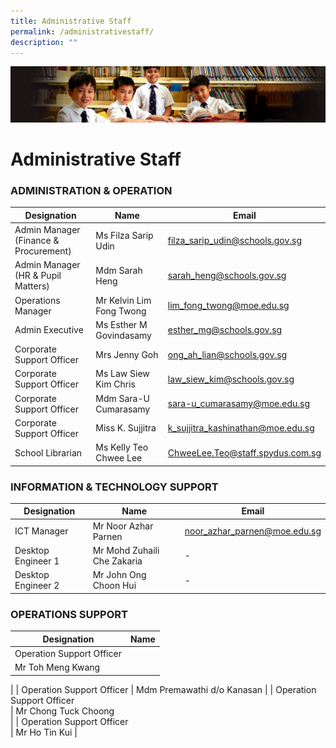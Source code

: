 ```yaml
---
title: Administrative Staff
permalink: /administrativestaff/
description: ""
---
```

![](/images/Sub-banner1.jpg)

Administrative Staff
====================

### ADMINISTRATION &amp; OPERATION

| Designation | Name | Email |
|---|---|---|
| Admin Manager (Finance & Procurement) | Ms Filza Sarip Udin | [filza\_sarip\_udin@schools.gov.sg](mailto:filza_sarip_udin@schools.gov.sg) |
| Admin Manager (HR & Pupil Matters) | Mdm Sarah Heng | [sarah\_heng@schools.gov.sg](mailto:sarah_heng@schools.gov.sg) |
| Operations Manager | Mr Kelvin Lim Fong Twong | [lim\_fong\_twong@moe.edu.sg](mailto:lim_fong_twong@moe.edu.sg) |
| Admin Executive | Ms Esther M Govindasamy | [esther\_mg@schools.gov.sg](mailto:esther_mg@schools.gov.sg) |
| Corporate Support Officer | Mrs Jenny Goh | [ong\_ah\_lian@schools.gov.sg](mailto:ong_ah_lian@schools.gov.sg) |
| Corporate Support Officer | Ms Law Siew Kim Chris | [law\_siew\_kim@schools.gov.sg](mailto:law_siew_kim@schools.gov.sg) |
| Corporate Support Officer | Mdm Sara-U Cumarasamy | [sara-u\_cumarasamy@moe.edu.sg](mailto:sara-u_cumarasamy@moe.edu.sg) |
| Corporate Support Officer | Miss K. Sujjitra  | [k\_sujjitra\_kashinathan@moe.edu.sg](mailto:k_sujjitra_kashinathan@moe.edu.sg) |
| School Librarian | Ms Kelly Teo Chwee Lee | [ChweeLee.Teo@staff.spydus.com.sg](mailto:ChweeLee.Teo@staff.spydus.com.sg) |

### INFORMATION &amp; TECHNOLOGY SUPPORT

| Designation | Name | Email |
|---|---|---|
| ICT Manager | Mr Noor Azhar Parnen | [noor\_azhar\_parnen@moe.edu.sg](mailto:noor_azhar_parnen@moe.edu.sg) |
| Desktop Engineer 1 | Mr Mohd Zuhaili Che Zakaria | - |
| Desktop Engineer 2 | Mr John Ong Choon Hui | - |

### OPERATIONS SUPPORT

| Designation | Name |
| --- | --- |
| Operation Support Officer  
 | Mr&nbsp;Toh Meng Kwang  
 |
| Operation Support Officer | Mdm Premawathi d/o Kanasan |
| Operation Support Officer  
 | Mr&nbsp;Chong Tuck Choong  
 |
| Operation Support Officer  
 | Mr Ho Tin Kui |